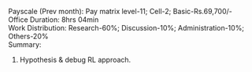 Payscale (Prev month): Pay matrix level-11; Cell-2; Basic-Rs.69,700/-\
Office Duration: 8hrs 04min\
Work Distribution: Research-60%; Discussion-10%; Administration-10%; Others-20%\
Summary:
1. Hypothesis & debug RL approach. 
